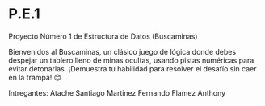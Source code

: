 # P.E.1
Proyecto Número 1 de Estructura de Datos (Buscaminas)

Bienvenidos al Buscaminas, un clásico juego de lógica donde debes despejar un tablero lleno de minas ocultas, usando pistas numéricas para evitar detonarlas. ¡Demuestra tu habilidad para resolver el desafío sin caer en la trampa! 😊

Intregantes:
Atache Santiago
Martinez Fernando
Flamez Anthony
